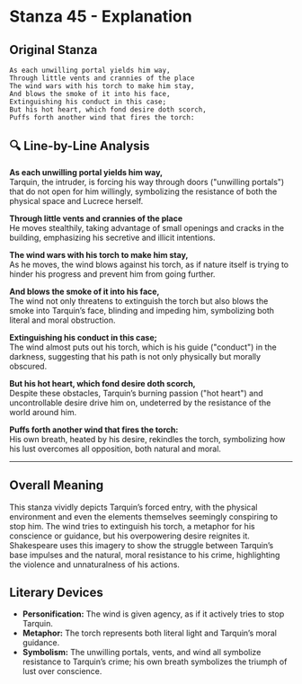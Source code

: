 # Stanza 45 - Explanation

## Original Stanza
```
As each unwilling portal yields him way,
Through little vents and crannies of the place
The wind wars with his torch to make him stay,
And blows the smoke of it into his face,
Extinguishing his conduct in this case;
But his hot heart, which fond desire doth scorch,
Puffs forth another wind that fires the torch:
```

## 🔍 Line-by-Line Analysis

**As each unwilling portal yields him way,**  
Tarquin, the intruder, is forcing his way through doors ("unwilling portals") that do not open for him willingly, symbolizing the resistance of both the physical space and Lucrece herself.

**Through little vents and crannies of the place**  
He moves stealthily, taking advantage of small openings and cracks in the building, emphasizing his secretive and illicit intentions.

**The wind wars with his torch to make him stay,**  
As he moves, the wind blows against his torch, as if nature itself is trying to hinder his progress and prevent him from going further.

**And blows the smoke of it into his face,**  
The wind not only threatens to extinguish the torch but also blows the smoke into Tarquin’s face, blinding and impeding him, symbolizing both literal and moral obstruction.

**Extinguishing his conduct in this case;**  
The wind almost puts out his torch, which is his guide ("conduct") in the darkness, suggesting that his path is not only physically but morally obscured.

**But his hot heart, which fond desire doth scorch,**  
Despite these obstacles, Tarquin’s burning passion ("hot heart") and uncontrollable desire drive him on, undeterred by the resistance of the world around him.

**Puffs forth another wind that fires the torch:**  
His own breath, heated by his desire, rekindles the torch, symbolizing how his lust overcomes all opposition, both natural and moral.

---

## Overall Meaning

This stanza vividly depicts Tarquin’s forced entry, with the physical environment and even the elements themselves seemingly conspiring to stop him. The wind tries to extinguish his torch, a metaphor for his conscience or guidance, but his overpowering desire reignites it. Shakespeare uses this imagery to show the struggle between Tarquin’s base impulses and the natural, moral resistance to his crime, highlighting the violence and unnaturalness of his actions.

## Literary Devices
- **Personification:** The wind is given agency, as if it actively tries to stop Tarquin.  
- **Metaphor:** The torch represents both literal light and Tarquin’s moral guidance.  
- **Symbolism:** The unwilling portals, vents, and wind all symbolize resistance to Tarquin’s crime; his own breath symbolizes the triumph of lust over conscience.
